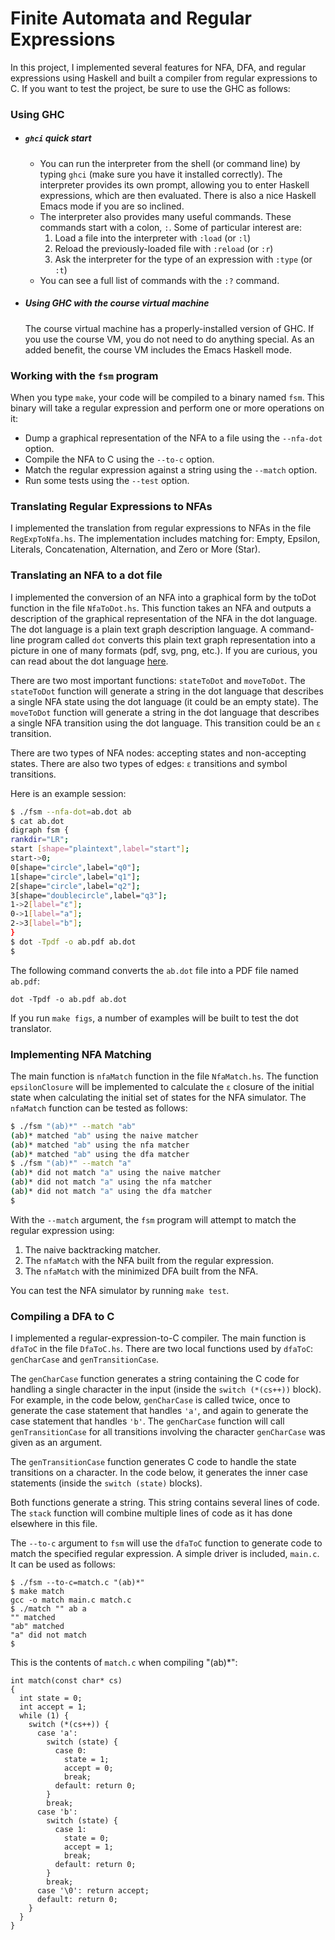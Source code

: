 # Finite Automata and Regular Expressions

In this project, I implemented several features for NFA, DFA, and regular expressions using Haskell and built a compiler from regular expressions to C. If you want to test the project, be sure to use the GHC as follows:

### Using GHC
  * ##### `ghci` quick start
  	* You can run the interpreter from the shell (or command line) by typing `ghci` (make sure you have it installed correctly). The interpreter provides its own prompt, allowing you to enter Haskell expressions, which are then evaluated. There is also a nice Haskell Emacs mode if you are so inclined.
    * The interpreter also provides many useful commands. These commands start with a colon, `:`. Some of particular interest are:
    	1. Load a file into the interpreter with `:load` (or `:l`)
		2. Reload the previously-loaded file with `:reload` (or `:r`)
		3. Ask the interpreter for the type of an expression with `:type` (or `:t`)
	* You can see a full list of commands with the `:?` command.

  * ##### Using GHC with the course virtual machine
  	The course virtual machine has a properly-installed version of GHC. If you use the course VM, you do not need to do anything special. As an added benefit, the course VM includes the Emacs Haskell mode.

### Working with the `fsm` program
When you type `make`, your code will be compiled to a binary named `fsm`. This binary will take a regular expression and perform one or more operations on it:
  * Dump a graphical representation of the NFA to a file using the `--nfa-dot` option.
  * Compile the NFA to C using the `--to-c` option.
  * Match the regular expression against a string using the `--match` option.
  * Run some tests using the `--test` option.

### Translating Regular Expressions to NFAs
I implemented the translation from regular expressions to NFAs in the file `RegExpToNfa.hs`. The implementation includes matching for: Empty, Epsilon, Literals, Concatenation, Alternation, and Zero or More (Star).
        
### Translating an NFA to a dot file
I implemented the conversion of an NFA into a graphical form by the toDot function in the file `NfaToDot.hs`. This function takes an NFA and outputs a description of the graphical representation of the NFA in the dot language. The dot language is a plain text graph description language. A command-line program called `dot` converts this plain text graph representation into a picture in one of many formats (pdf, svg, png, etc.). If you are curious, you can read about the dot language [here](http://www.graphviz.org/content/dot-language).

There are two most important functions: `stateToDot` and `moveToDot`.
The `stateToDot` function will generate a string in the dot language that describes a single NFA state using the dot language (it could be an empty state).
The `moveToDot` function will generate a string in the dot language that describes a single NFA transition using the dot language. This transition could be an `ε` transition.

There are two types of NFA nodes: accepting states and non-accepting states. There are also two types of edges: `ε` transitions and symbol transitions.

Here is an example session:
```bash
$ ./fsm --nfa-dot=ab.dot ab
$ cat ab.dot 
digraph fsm {
rankdir="LR";
start [shape="plaintext",label="start"];
start->0;
0[shape="circle",label="q0"];
1[shape="circle",label="q1"];
2[shape="circle",label="q2"];
3[shape="doublecircle",label="q3"];
1->2[label="ε"];
0->1[label="a"];
2->3[label="b"];
}
$ dot -Tpdf -o ab.pdf ab.dot
$
```

The following command converts the `ab.dot` file into a PDF file named `ab.pdf`:

`dot -Tpdf -o ab.pdf ab.dot`

If you run `make figs`, a number of examples will be built to test the dot translator.

### Implementing NFA Matching

The main function is `nfaMatch` function in the file `NfaMatch.hs`. The function `epsilonClosure` will be implemented to calculate the `ε` closure of the initial state when calculating the initial set of states for the NFA simulator. The `nfaMatch` function can be tested as follows:
```bash
$ ./fsm "(ab)*" --match "ab"
(ab)* matched "ab" using the naive matcher
(ab)* matched "ab" using the nfa matcher
(ab)* matched "ab" using the dfa matcher
$ ./fsm "(ab)*" --match "a" 
(ab)* did not match "a" using the naive matcher
(ab)* did not match "a" using the nfa matcher
(ab)* did not match "a" using the dfa matcher
$
```

With the `--match` argument, the `fsm` program will attempt to match the regular expression using:

  1. The naive backtracking matcher.
  2. The `nfaMatch` with the NFA built from the regular expression.
  3. The `nfaMatch` with the minimized DFA built from the NFA.

You can test the NFA simulator by running `make test`.

### Compiling a DFA to C

I implemented a regular-expression-to-C compiler. The main function is `dfaToC` in the file `DfaToC.hs`. There are two local functions used by `dfaToC`: `genCharCase` and `genTransitionCase`.

The `genCharCase` function generates a string containing the C code for handling a single character in the input (inside the `switch (*(cs++))` block). For example, in the code below, `genCharCase` is called twice, once to generate the case statement that handles `'a'`, and again to generate the case statement that handles `'b'`. The `genCharCase` function will call `genTransitionCase` for all transitions involving the character `genCharCase` was given as an argument.

The `genTransitionCase` function generates C code to handle the state transitions on a character. In the code below, it generates the inner case statements (inside the `switch (state)` blocks).

Both functions generate a string. This string contains several lines of code. The `stack` function will combine multiple lines of code as it has done elsewhere in this file.

The `--to-c` argument to `fsm` will use the `dfaToC` function to generate code to match the specified regular expression. A simple driver is included, `main.c`. It can be used as follows:
```
$ ./fsm --to-c=match.c "(ab)*" 
$ make match
gcc -o match main.c match.c
$ ./match "" ab a             
"" matched
"ab" matched
"a" did not match
$
```
This is the contents of `match.c` when compiling "(ab)*":
```
int match(const char* cs)
{
  int state = 0;
  int accept = 1;
  while (1) {
    switch (*(cs++)) {
      case 'a':
        switch (state) {
          case 0:
            state = 1;
            accept = 0;
            break;
          default: return 0;
        }
        break;
      case 'b':
        switch (state) {
          case 1:
            state = 0;
            accept = 1;
            break;
          default: return 0;
        }
        break;
      case '\0': return accept;
      default: return 0;
    }
  }
}
```
